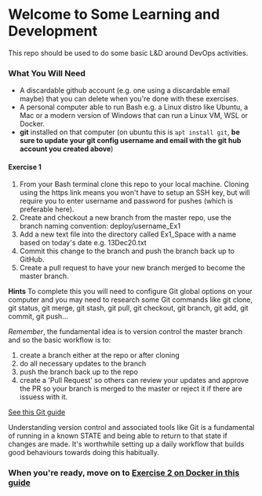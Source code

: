 # Welcome to Some Learning and Development

This repo should be used to do some basic L&D around DevOps activities.

### What You Will Need
* A discardable github account (e.g. one using a discardable email maybe) that you can delete when you're done with these exercises.
* A personal computer able to run Bash e.g. a Linux distro like Ubuntu, a Mac or a modern version of Windows that can run a Linux VM, WSL or Docker.
* **git** installed on that computer (on ubuntu this is `apt install git`, **be sure to update your git config username and email with the git hub account you created above**)

#### Exercise 1
1. From your Bash terminal clone this repo to your local machine. Cloning using the https link means you won't have to setup an SSH key, but will require you to enter username and password for pushes (which is preferable here).
2. Create and checkout a new branch from the master repo, use the branch naming convention: deploy/username_Ex1
3. Add a new text file into the directory called Ex1_Space with a name based on today's date e.g. 13Dec20.txt
4. Commit this change to the branch and push the branch back up to GitHub.
5. Create a pull request to have your new branch merged to become the master branch.

**Hints**
To complete this you will need to configure Git global options on your computer and you may need to research some Git commands like git clone, git status, git merge, git stash, git pull, git checkout, git branch, git add, git commit, git push...

*Remember*, the fundamental idea is to version control the master branch and so the basic workflow is to:
1. create a branch either at the repo or after cloning
2. do all necessary updates to the branch
3. push the branch back up to the repo
4. create a 'Pull Request' so others can review your updates and approve the PR so your branch is merged to the master or reject it if there are issuess with it.

[See this Git guide](https://www.freecodecamp.org/news/learn-the-basics-of-git-in-under-10-minutes-da548267cc91/)


Understanding version control and associated tools like Git is a fundamental of running in a known STATE and being able to return to that state if changes are made. It's worthwhile setting up a daily workflow that builds good behaviours towards doing this habitually.

### When you're ready, move on to [Exercise 2 on Docker in this guide](https://github.com/paxide1383/Learn/blob/master/Ex2_Docker/README.md)
